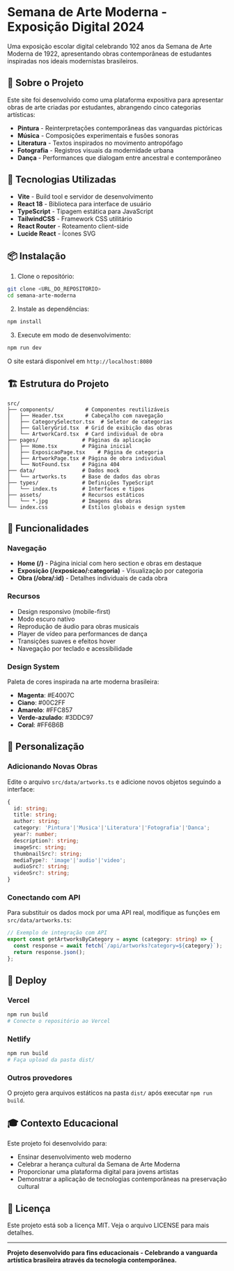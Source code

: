 # Semana de Arte Moderna - Exposição Digital 2024

Uma exposição escolar digital celebrando 102 anos da Semana de Arte Moderna de 1922, apresentando obras contemporâneas de estudantes inspiradas nos ideais modernistas brasileiros.

## 🎨 Sobre o Projeto

Este site foi desenvolvido como uma plataforma expositiva para apresentar obras de arte criadas por estudantes, abrangendo cinco categorias artísticas:

- **Pintura** - Reinterpretações contemporâneas das vanguardas pictóricas
- **Música** - Composições experimentais e fusões sonoras
- **Literatura** - Textos inspirados no movimento antropófago
- **Fotografia** - Registros visuais da modernidade urbana
- **Dança** - Performances que dialogam entre ancestral e contemporâneo

## 🚀 Tecnologias Utilizadas

- **Vite** - Build tool e servidor de desenvolvimento
- **React 18** - Biblioteca para interface de usuário
- **TypeScript** - Tipagem estática para JavaScript
- **TailwindCSS** - Framework CSS utilitário
- **React Router** - Roteamento client-side
- **Lucide React** - Ícones SVG

## 📦 Instalação

1. Clone o repositório:
```bash
git clone <URL_DO_REPOSITORIO>
cd semana-arte-moderna
```

2. Instale as dependências:
```bash
npm install
```

3. Execute em modo de desenvolvimento:
```bash
npm run dev
```

O site estará disponível em `http://localhost:8080`

## 🏗️ Estrutura do Projeto

```
src/
├── components/          # Componentes reutilizáveis
│   ├── Header.tsx       # Cabeçalho com navegação
│   ├── CategorySelector.tsx  # Seletor de categorias
│   ├── GalleryGrid.tsx  # Grid de exibição das obras
│   └── ArtworkCard.tsx  # Card individual de obra
├── pages/              # Páginas da aplicação
│   ├── Home.tsx        # Página inicial
│   ├── ExposicaoPage.tsx    # Página de categoria
│   ├── ArtworkPage.tsx # Página de obra individual
│   └── NotFound.tsx    # Página 404
├── data/               # Dados mock
│   └── artworks.ts     # Base de dados das obras
├── types/              # Definições TypeScript
│   └── index.ts        # Interfaces e tipos
├── assets/             # Recursos estáticos
│   └── *.jpg           # Imagens das obras
└── index.css           # Estilos globais e design system
```

## 🎯 Funcionalidades

### Navegação
- **Home (/)** - Página inicial com hero section e obras em destaque
- **Exposição (/exposicao/:categoria)** - Visualização por categoria
- **Obra (/obra/:id)** - Detalhes individuais de cada obra

### Recursos
- Design responsivo (mobile-first)
- Modo escuro nativo
- Reprodução de áudio para obras musicais
- Player de vídeo para performances de dança
- Transições suaves e efeitos hover
- Navegação por teclado e acessibilidade

### Design System
Paleta de cores inspirada na arte moderna brasileira:
- **Magenta**: #E4007C
- **Ciano**: #00C2FF  
- **Amarelo**: #FFC857
- **Verde-azulado**: #3DDC97
- **Coral**: #FF6B6B

## 🔄 Personalização

### Adicionando Novas Obras

Edite o arquivo `src/data/artworks.ts` e adicione novos objetos seguindo a interface:

```typescript
{
  id: string;
  title: string;
  author: string;
  category: 'Pintura'|'Musica'|'Literatura'|'Fotografia'|'Danca';
  year?: number;
  description?: string;
  imageSrc: string;
  thumbnailSrc?: string;
  mediaType?: 'image'|'audio'|'video';
  audioSrc?: string;
  videoSrc?: string;
}
```

### Conectando com API
Para substituir os dados mock por uma API real, modifique as funções em `src/data/artworks.ts`:

```typescript
// Exemplo de integração com API
export const getArtworksByCategory = async (category: string) => {
  const response = await fetch(`/api/artworks?category=${category}`);
  return response.json();
};
```

## 📱 Deploy

### Vercel
```bash
npm run build
# Conecte o repositório ao Vercel
```

### Netlify
```bash
npm run build
# Faça upload da pasta dist/
```

### Outros provedores
O projeto gera arquivos estáticos na pasta `dist/` após executar `npm run build`.

## 🎓 Contexto Educacional

Este projeto foi desenvolvido para:
- Ensinar desenvolvimento web moderno
- Celebrar a herança cultural da Semana de Arte Moderna
- Proporcionar uma plataforma digital para jovens artistas
- Demonstrar a aplicação de tecnologias contemporâneas na preservação cultural

## 📄 Licença

Este projeto está sob a licença MIT. Veja o arquivo LICENSE para mais detalhes.

---

**Projeto desenvolvido para fins educacionais - Celebrando a vanguarda artística brasileira através da tecnologia contemporânea.**
